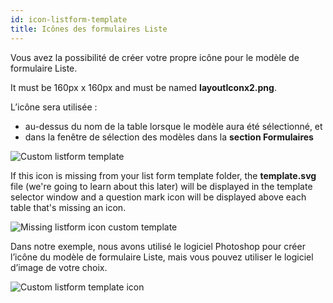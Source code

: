 ```yaml
---
id: icon-listform-template
title: Icônes des formulaires Liste
---
```


Vous avez la possibilité de créer votre propre icône pour le modèle de formulaire Liste.

It must be 160px x 160px and must be named **layoutIconx2.png**.

L’icône sera utilisée :

* au-dessus du nom de la table lorsque le modèle aura été sélectionné, et
* dans la fenêtre de sélection des modèles dans la **section Formulaires**

![Custom listform template](assets/en/custom-listform/custom-listform-template.png)

If this icon is missing from your list form template folder, the **template.svg** file (we're going to learn about this later) will be displayed in the template selector window and a question mark icon will be displayed above each table that's missing an icon.

![Missing listform icon custom template](assets/en/custom-listform/missing-listform-icon-custom-template.png)

Dans notre exemple, nous avons utilisé le logiciel Photoshop pour créer l’icône du modèle de formulaire Liste, mais vous pouvez utiliser le logiciel d’image de votre choix.

![Custom listform template icon](assets/en/custom-listform/custom-list-form-icon.png)
